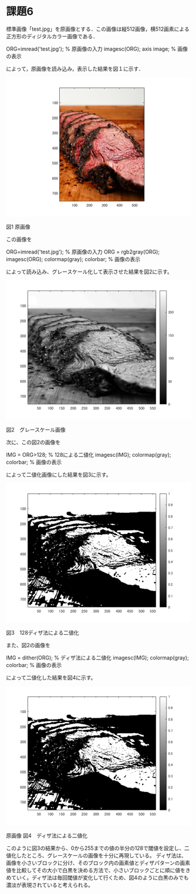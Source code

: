 # 課題6
標準画像「test.jpg」を原画像とする．この画像は縦512画像，横512画素による正方形のディジタルカラー画像である．

ORG=imread('test.jpg'); % 原画像の入力
imagesc(ORG); axis image; % 画像の表示

によって，原画像を読み込み，表示した結果を図１に示す．

![原画像](https://github.com/KentarouYamauchi/ec3IPT/blob/master/image/11.png)

図1 原画像

この画像を

ORG=imread('test.jpg'); % 原画像の入力
ORG = rgb2gray(ORG);
imagesc(ORG); colormap(gray); colorbar; % 画像の表示

によって読み込み、グレースケール化して表示させた結果を図2に示す。

![原画像](https://github.com/KentarouYamauchi/ec3IPT/blob/master/image/61.png)


図2　グレースケール画像

次に、この図2の画像を

IMG = ORG>128; % 128による二値化
imagesc(IMG); colormap(gray); colorbar; % 画像の表示

によって二値化画像にした結果を図3に示す。

![原画像](https://github.com/KentarouYamauchi/ec3IPT/blob/master/image/62.png)

図3　128ディザ法による二値化

また、図2の画像を

IMG = dither(ORG); % ディザ法による二値化
imagesc(IMG); colormap(gray); colorbar; % 画像の表示

によって二値化した結果を図4に示す。

![原画像](https://github.com/KentarouYamauchi/ec3IPT/blob/master/image/63.png)

原画像 図4　ディザ法による二値化

このように図3の結果から、0から255までの値の半分の128で閾値を設定し、二値化したところ、グレースケールの画像を十分に再現している。
ディザ法は、画像を小さいブロックに分け、そのブロック内の画素値とディザパターンの画素値を比較してその大小で白黒を決める方法で、小さいブロックごとに順に値をきめていく。ディザ法は毎回閾値が変化して行くため、図4のように白黒のみでも濃淡が表現されていると考えられる。
